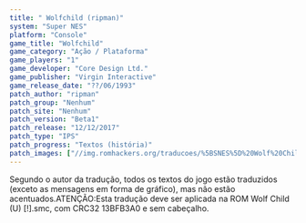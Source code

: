 ```yaml
---
title: " Wolfchild (ripman)"
system: "Super NES"
platform: "Console"
game_title: "Wolfchild"
game_category: "Ação / Plataforma"
game_players: "1"
game_developer: "Core Design Ltd."
game_publisher: "Virgin Interactive"
game_release_date: "??/06/1993"
patch_author: "ripman"
patch_group: "Nenhum"
patch_site: "Nenhum"
patch_version: "Beta1"
patch_release: "12/12/2017"
patch_type: "IPS"
patch_progress: "Textos (história)"
patch_images: ["//img.romhackers.org/traducoes/%5BSNES%5D%20Wolf%20Child%20-%20ripman%20-%201.png","//img.romhackers.org/traducoes/%5BSNES%5D%20Wolf%20Child%20-%20ripman%20-%202.png","//img.romhackers.org/traducoes/%5BSNES%5D%20Wolf%20Child%20-%20ripman%20-%203.png"]
---
```

Segundo o autor da tradução, todos os textos do jogo estão traduzidos (exceto as mensagens em forma de gráfico), mas não estão acentuados.ATENÇÃO:Esta tradução deve ser aplicada na ROM Wolf Child (U) [!].smc, com CRC32 13BFB3A0 e sem cabeçalho.